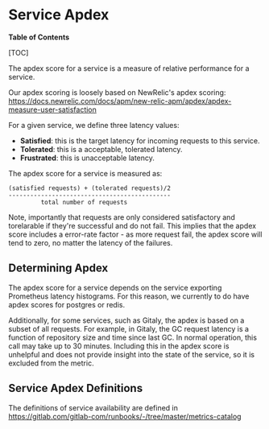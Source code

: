 # Service Apdex

**Table of Contents**

[TOC]

The apdex score for a service is a measure of relative performance for a service.

Our apdex scoring is loosely based on NewRelic's apdex scoring: <https://docs.newrelic.com/docs/apm/new-relic-apm/apdex/apdex-measure-user-satisfaction>

For a given service, we define three latency values:

* **Satisfied**: this is the target latency for incoming requests to this service.
* **Tolerated**: this is a acceptable, tolerated latency.
* **Frustrated**: this is unacceptable latency.

The apdex score for a service is measured as:

```
(satisfied requests) + (tolerated requests)/2
---------------------------------------------
         total number of requests
```

Note, importantly that requests are only considered satisfactory and torelarable if they're successful and do not fail.
This implies that the apdex score includes a error-rate factor - as more request fail, the apdex score will tend to zero,
no matter the latency of the failures.

## Determining Apdex

The apdex score for a service depends on the service exporting Prometheus latency histograms. For this reason, we currently to do have
apdex scores for postgres or redis.

Additionally, for some services, such as Gitaly, the apdex is based on a subset of all requests. For example, in Gitaly, the GC
request latency is a function of repository size and time since last GC. In normal operation, this call may take up to 30 minutes.
Including this in the apdex score is unhelpful and does not provide insight into the state of the service, so it is excluded from
the metric.

## Service Apdex Definitions

The definitions of service availability are defined in <https://gitlab.com/gitlab-com/runbooks/-/tree/master/metrics-catalog>
